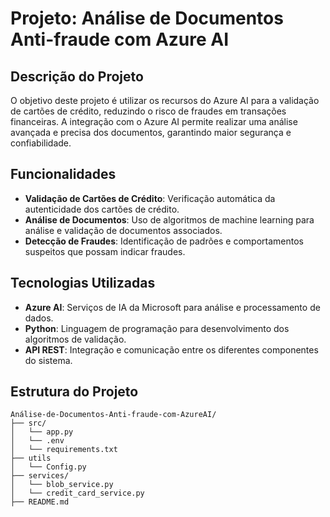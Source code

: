# Projeto: Análise de Documentos Anti-fraude com Azure AI

## Descrição do Projeto
O objetivo deste projeto é utilizar os recursos do Azure AI para a validação de cartões de crédito, reduzindo o risco de fraudes em transações financeiras. A integração com o Azure AI permite realizar uma análise avançada e precisa dos documentos, garantindo maior segurança e confiabilidade.

## Funcionalidades
- **Validação de Cartões de Crédito**: Verificação automática da autenticidade dos cartões de crédito.
- **Análise de Documentos**: Uso de algoritmos de machine learning para análise e validação de documentos associados.
- **Detecção de Fraudes**: Identificação de padrões e comportamentos suspeitos que possam indicar fraudes.

## Tecnologias Utilizadas
- **Azure AI**: Serviços de IA da Microsoft para análise e processamento de dados.
- **Python**: Linguagem de programação para desenvolvimento dos algoritmos de validação.
- **API REST**: Integração e comunicação entre os diferentes componentes do sistema.

## Estrutura do Projeto
```plaintext
Análise-de-Documentos-Anti-fraude-com-AzureAI/
├── src/
│   └── app.py
│   └── .env
│   └── requirements.txt
├── utils
│   └── Config.py
├── services/
│   └── blob_service.py
│   └── credit_card_service.py
├── README.md
